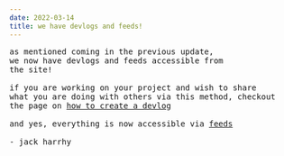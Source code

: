 ```yaml
---
date: 2022-03-14
title: we have devlogs and feeds!
---
```


<pre>as mentioned coming in the previous update,
we now have devlogs and feeds accessible from
the site!

if you are working on your project and wish to share
what you are doing with others via this method, checkout
the page on <a href="../../how-to-create-a-devlog">how to create a devlog</a>

and yes, everything is now accessible via <a href="../../feeds/">feeds</a>

- jack harrhy</pre>
